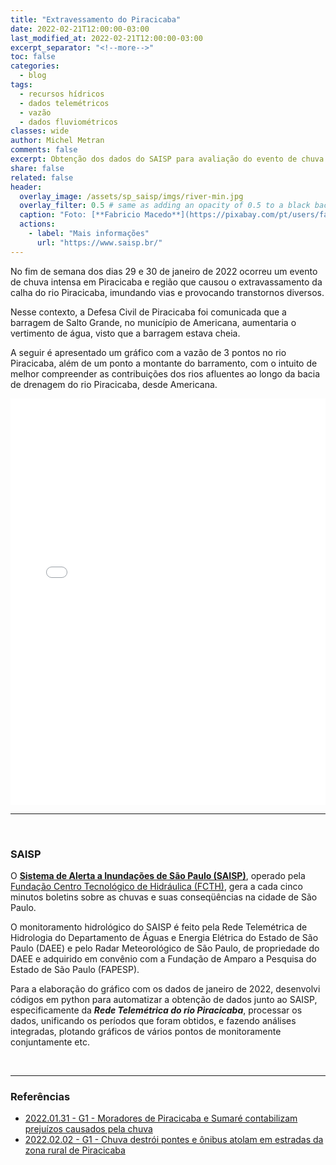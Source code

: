 ```yaml
---
title: "Extravessamento do Piracicaba"
date: 2022-02-21T12:00:00-03:00
last_modified_at: 2022-02-21T12:00:00-03:00
excerpt_separator: "<!--more-->"
toc: false
categories:
  - blog
tags:
  - recursos hídricos
  - dados telemétricos
  - vazão
  - dados fluviométricos
classes: wide
author: Michel Metran
comments: false
excerpt: Obtenção dos dados do SAISP para avaliação do evento de chuva que causou extravassamento do Piracicaba
share: false
related: false
header:
  overlay_image: /assets/sp_saisp/imgs/river-min.jpg
  overlay_filter: 0.5 # same as adding an opacity of 0.5 to a black background
  caption: "Foto: [**Fabricio Macedo**](https://pixabay.com/pt/users/fabriciomacedophotos-328534/?utm_source=link-attribution&amp;utm_medium=referral&amp;utm_campaign=image&amp;utm_content=1729544)"
  actions:
    - label: "Mais informações"
      url: "https://www.saisp.br/"
---
```


No fim de semana dos dias 29 e 30 de janeiro de 2022 ocorreu um evento de chuva intensa em Piracicaba e região que causou o extravassamento da calha do rio Piracicaba, imundando vias e provocando transtornos diversos.

Nesse contexto, a Defesa Civil de Piracicaba foi comunicada que a barragem de Salto Grande, no município de Americana, aumentaria o vertimento de água, visto que a barragem estava cheia.

A seguir é apresentado um gráfico com a vazão de 3 pontos no rio Piracicaba, além de um ponto a montante do barramento, com o intuito de melhor compreender as contribuições  dos rios afluentes ao longo da bacia de drenagem do rio Piracicaba, desde Americana.

<iframe src="/assets/sp_saisp/graphs/vazoes_piracicaba.html" width="100%" height="650"  frameborder="0" allowfullscreen webkitallowfullscreen mozallowfullscreen oallowfullscreen msallowfullscreen></iframe>

----

<br>

### SAISP

O [**Sistema de Alerta a Inundações de São Paulo (SAISP)**](https://www.saisp.br/), operado pela [Fundação Centro Tecnológico de Hidráulica (FCTH)](https://www.fcth.br/), gera a cada cinco minutos boletins sobre as chuvas e suas conseqüências na cidade de São Paulo.

O monitoramento hidrológico do SAISP é feito pela Rede Telemétrica de Hidrologia do Departamento de Águas e Energia Elétrica do Estado de São Paulo (DAEE) e pelo Radar Meteorológico de São Paulo, de propriedade do DAEE e adquirido em convênio com a Fundação de Amparo a Pesquisa do Estado de São Paulo (FAPESP).

Para a elaboração do gráfico com os dados de janeiro de 2022, desenvolvi códigos em python para automatizar a obtenção de dados junto ao SAISP, especificamente da ***Rede Telemétrica do rio Piracicaba***, processar os dados, unificando os períodos que foram obtidos, e fazendo análises integradas, plotando gráficos de vários pontos de monitoramente conjuntamente etc.

<br>

----

### Referências

- [2022.01.31 - G1 - Moradores de Piracicaba e Sumaré contabilizam prejuízos causados pela chuva](https://globoplay.globo.com/v/10258197/)
- [2022.02.02 - G1 - Chuva destrói pontes e ônibus atolam em estradas da zona rural de Piracicaba](https://globoplay.globo.com/v/10263944/)
